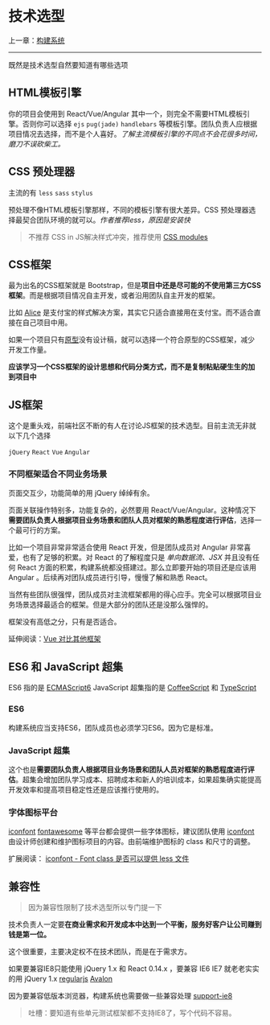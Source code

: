 # 技术选型

上一章：[构建系统](./build.md)

---

既然是技术选型自然要知道有哪些选项

## HTML模板引擎

你的项目会使用到 React/Vue/Angular 其中一个，则完全不需要HTML模板引擎。否则你可以选择 `ejs` `pug(jade)` `handlebars` 等模板引擎。团队负责人应根据项目情况去选择，而不是个人喜好。*了解主流模板引擎的不同点不会花很多时间，磨刀不误砍柴工。*


## CSS 预处理器

主流的有 `less` `sass` `stylus`

预处理不像HTML模板引擎那样，不同的模板引擎有很大差异。CSS 预处理器选择最契合团队环境的就可以。*作者推荐less，原因是安装快*

> 不推荐 CSS in JS解决样式冲突，推荐使用 [CSS modules](http://www.ruanyifeng.com/blog/2016/06/css_modules.html)

## CSS框架

最为出名的CSS框架就是 Bootstrap，但是**项目中还是尽可能的不使用第三方CSS框架**。而是根据项目情况自主开发，或者沿用团队自主开发的框架。

比如 [Alice](http://aliceui.github.io/) 是支付宝的样式解决方案，其实它只适合直接用在支付宝。而不适合直接在自己项目中用。

如果一个项目只有[原型](http://www.woshipm.com/pd/144880.html)没有设计稿，就可以选择一个符合原型的CSS框架，减少开发工作量。

**应该学习一个CSS框架的设计思想和代码分类方式，而不是复制粘贴硬生生的加到项目中**

## JS框架

这个是重头戏，前端社区不断的有人在讨论JS框架的技术选型。目前主流无非就以下几个选择

`jQuery` `React` `Vue` `Angular`

### 不同框架适合不同业务场景

页面交互少，功能简单的用 jQuery 绰绰有余。

页面关联操作特别多，功能复杂的，必然要用 React/Vue/Angular。这种情况下**需要团队负责人根据项目业务场景和团队人员对框架的熟悉程度进行评估**，选择一个最可行的方案。

比如一个项目非常非常适合使用 React 开发，但是团队成员对 Angular 非常喜爱，也有了足够的积累。对 React 的了解程度只是 *单向数据流、JSX* 并且没有任何 React 方面的积累，构建系统都没搭建过。那么立即要开始的项目还是应该用 Angular 。后续再对团队成员进行引导，慢慢了解和熟悉 React。

当然有些团队很强悍，团队成员对主流框架都用的得心应手。完全可以根据项目业务场景选择最适合的框架。但是大部分的团队还是没那么强悍的。

框架没有高低之分，只有是否适合。


延伸阅读：[Vue 对比其他框架](https://cn.vuejs.org/v2/guide/comparison.html)

## ES6 和 JavaScript 超集

ES6 指的是 [ECMAScript6](http://es6.ruanyifeng.com/) JavaScript 超集指的是 [CoffeeScript](http://coffee-script.org/) 和 [TypeScript](https://www.tslang.cn/)

### ES6

构建系统应当支持ES6，团队成员也必须学习ES6。因为它是标准。

### JavaScript 超集

这个也是**需要团队负责人根据项目业务场景和团队人员对框架的熟悉程度进行评估**。超集会增加团队学习成本、招聘成本和新人的培训成本，如果超集确实能提高开发效率和提高项目稳定性还是应该推行使用的。


### 字体图标平台

[iconfont](http://iconfont.cn/) [fontawesome](http://fontawesome.io/) 等平台都会提供一些字体图标，建议团队使用 [iconfont](http://iconfont.cn/) 由设计师创建和维护图标项目的内容。由前端维护图标的 class 和尺寸的调整。

扩展阅读： [iconfont - Font class 是否可以提供 less 文件](https://github.com/thx/iconfont-plus/issues/390)


## 兼容性

> 因为兼容性限制了技术选型所以专门提一下

技术负责人一定要**在商业需求和开发成本中达到一个平衡，服务好客户让公司赚到钱是第一位。**

这个很重要，主要决定权不在技术团队，而是在于需求方。

如果要兼容IE8只能使用 jQuery 1.x 和 React 0.14.x ，要兼容 IE6 IE7 就老老实实的用 jQuery 1.x  [regularjs](http://regularjs.github.io/guide/zh/index.html)  [Avalon](http://avalonjs.coding.me/home.html)

因为要兼容低版本浏览器，构建系统也需要做一些兼容处理 [support-ie8](https://github.com/onface/support-ie8)

> 吐槽：要知道有些单元测试框架都不支持IE8了，写个代码不容易。
